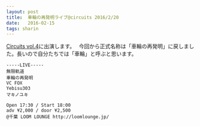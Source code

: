 ```yaml
---
layout: post
title:  車輪の再発明ライブ@circuits 2016/2/20
date:   2016-02-15
tags: sharin
---
```


[Circuits vol.4](https://www.facebook.com/events/1512293229072129/)に出演します。　
今回から正式名称は「車輪の再発明」に戻しました。長いので自分たちでは「車輪」と呼ぶと思います。

    -----LIVE-----
    無限軌道
    車輪の再発明
    VC FOX
    Yebisu303
    マキノユキ

    Open 17:30 / Start 18:00
    adv ¥2,000 / door ¥2,500
    @千葉 LOOM LOUNGE http://loomlounge.jp/
